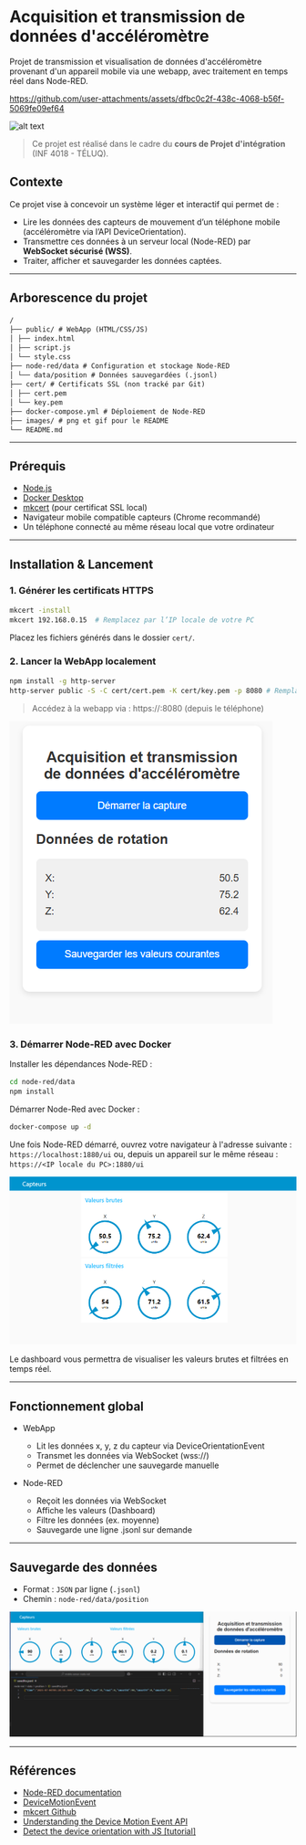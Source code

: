 # Acquisition et transmission de données d'accéléromètre
Projet de transmission et visualisation de données d'accéléromètre provenant d'un appareil mobile via une webapp, avec traitement en temps réel dans Node-RED.

https://github.com/user-attachments/assets/dfbc0c2f-438c-4068-b56f-5069fe09ef64

![alt text](images/sensorRec30fps.gif "Desktop demonstration")

> Ce projet est réalisé dans le cadre du **cours de Projet d'intégration** (INF 4018 - TÉLUQ).

## Contexte
Ce projet vise à concevoir un système léger et interactif qui permet de :

- Lire les données des capteurs de mouvement d’un téléphone mobile (accéléromètre via l’API DeviceOrientation).
- Transmettre ces données à un serveur local (Node-RED) par **WebSocket sécurisé (WSS)**.
- Traiter, afficher et sauvegarder les données captées.

---

## Arborescence du projet

```
/
├── public/ # WebApp (HTML/CSS/JS)
│ ├── index.html
│ ├── script.js
│ └── style.css
├── node-red/data # Configuration et stockage Node-RED
│ └── data/position # Données sauvegardées (.jsonl)
├── cert/ # Certificats SSL (non tracké par Git)
│ ├── cert.pem
│ └── key.pem
├── docker-compose.yml # Déploiement de Node-RED
├── images/ # png et gif pour le README
└── README.md
```

---

## Prérequis

- [Node.js](https://nodejs.org/)
- [Docker Desktop](https://www.docker.com/products/docker-desktop/)
- [mkcert](https://github.com/FiloSottile/mkcert) (pour certificat SSL local)
- Navigateur mobile compatible capteurs (Chrome recommandé)
- Un téléphone connecté au même réseau local que votre ordinateur

---

## Installation & Lancement

### 1. Générer les certificats HTTPS

```bash
mkcert -install
mkcert 192.168.0.15  # Remplacez par l’IP locale de votre PC
```
Placez les fichiers générés dans le dossier `cert/`.

### 2. Lancer la WebApp localement

```bash
npm install -g http-server
http-server public -S -C cert/cert.pem -K cert/key.pem -p 8080 # Remplacez cert.pm et key.pm par vos certificats HTTPS
```

>Accédez à la webapp via :
>https://<IP locale>:8080 (depuis le téléphone)

![alt text](images/webapp_ui.png "UI")

### 3. Démarrer Node-RED avec Docker

Installer les dépendances Node-RED :
```bash
cd node-red/data
npm install
```
Démarrer Node-Red avec Docker :
```bash
docker-compose up -d
```

Une fois Node-RED démarré, ouvrez votre navigateur à l'adresse suivante : `https://localhost:1880/ui`
ou, depuis un appareil sur le même réseau : `https://<IP locale du PC>:1880/ui`

![alt text](images/node-red_dashboard.png "Dashboard")

Le dashboard vous permettra de visualiser les valeurs brutes et filtrées en temps réel.

---

## Fonctionnement global

- WebApp
    - Lit les données x, y, z du capteur via DeviceOrientationEvent
    - Transmet les données via WebSocket (wss://)
    - Permet de déclencher une sauvegarde manuelle

- Node-RED
    - Reçoit les données via WebSocket
    - Affiche les valeurs (Dashboard)
    - Filtre les données (ex. moyenne)
    - Sauvegarde une ligne .jsonl sur demande

---

## Sauvegarde des données
- Format : `JSON` par ligne (`.jsonl`)
- Chemin : `node-red/data/position`

![alt text](images/saveRec30fps.gif "save demonstration")

---

## Références

- [Node-RED documentation](https://nodered.org/docs/getting-started/windows#running-on-windows)
- [DeviceMotionEvent](https://developer.mozilla.org/en-US/docs/Web/API/DeviceMotionEvent)
- [mkcert Github](https://github.com/FiloSottile/mkcert)
- [Understanding the Device Motion Event API](https://medium.com/@kamresh485/understanding-the-device-motion-event-api-0ce5b3e252f1)
- [Detect the device orientation with JS [tutorial]](https://www.youtube.com/watch?v=fMDuFoqSQfw)
